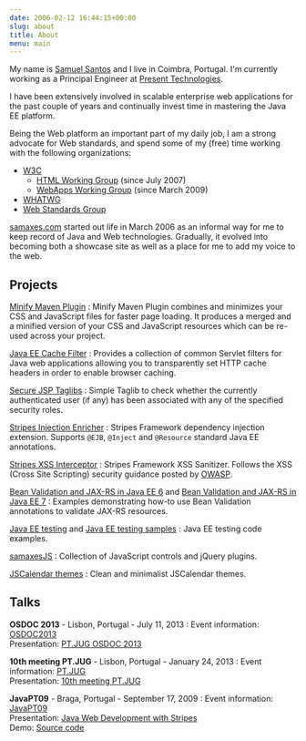 ```yaml
---
date: 2006-02-12 16:44:15+00:00
slug: about
title: About
menu: main
---
```


My name is [Samuel Santos](https://plus.google.com/+samaxes) and I live in Coimbra, Portugal. I'm currently working as a Principal Engineer at [Present Technologies](http://www.present-technologies.com/).

I have been extensively involved in scalable enterprise web applications for the past couple of years and continually invest time in mastering the Java EE platform.

Being the Web platform an important part of my daily job, I am a strong advocate for Web standards, and spend some of my (free) time working with the following organizations:

* [W3C](http://www.w3.org/)
  * [HTML Working Group](http://www.w3.org/html/wg/) (since July 2007)
  * [WebApps Working Group](http://www.w3.org/2008/webapps/) (since March 2009)
* [WHATWG](http://www.whatwg.org/)
* [Web Standards Group](http://webstandardsgroup.org/)

[samaxes.com](http://samaxes.com/) started out life in March 2006 as an informal way for me to keep record of Java and Web technologies. Gradually, it evolved into becoming both a showcase site as well as a place for me to add my voice to the web.

## Projects

[Minify Maven Plugin](https://github.com/samaxes/minify-maven-plugin)
: Minify Maven Plugin combines and minimizes your CSS and JavaScript files for faster page loading. It produces a merged and a minified version of your CSS and JavaScript resources which can be re-used across your project.

[Java EE Cache Filter](https://github.com/samaxes/javaee-cache-filter)
: Provides a collection of common Servlet filters for Java web applications allowing you to transparently set HTTP cache headers in order to enable browser caching.

[Secure JSP Taglibs](https://github.com/samaxes/javaee-secure-taglib)
: Simple Taglib to check whether the currently authenticated user (if any) has been associated with any of the specified security roles.

[Stripes Injection Enricher](https://github.com/StripesFramework/stripes-injection-enricher)
: Stripes Framework dependency injection extension. Supports `@EJB`, `@Inject` and `@Resource` standard Java EE annotations.

[Stripes XSS Interceptor](https://github.com/StripesFramework/stripes-xss)
: Stripes Framework XSS Sanitizer. Follows the XSS (Cross Site Scripting) security guidance posted by [OWASP](http://www.owasp.org/).

[Bean Validation and JAX-RS in Java EE 6](https://github.com/samaxes/jaxrs-beanvalidation-javaee6) and [Bean Validation and JAX-RS in Java EE 7](https://github.com/samaxes/jaxrs-beanvalidation-javaee7)
: Examples demonstrating how-to use Bean Validation annotations to validate JAX-RS resources.

[Java EE testing](https://github.com/samaxes/java-ee-testing) and [Java EE testing samples](https://github.com/javaee-testing)
: Java EE testing code examples.

[samaxesJS](http://code.google.com/p/samaxesjs/)
: Collection of JavaScript controls and jQuery plugins.

[JSCalendar themes](http://code.google.com/p/jscalendar-themes/)
: Clean and minimalist JSCalendar themes.

## Talks

**OSDOC 2013** - Lisbon, Portugal - July 11, 2013
: Event information: [OSDOC2013](http://eurosigdoc.acm.org/osdoc2013/)  
    Presentation: [PT.JUG OSDOC 2013](https://speakerdeck.com/samaxes/pt-dot-jug-osdoc-2013)

**10th meeting PT.JUG** - Lisbon, Portugal - January 24, 2013
: Event information: [PT.JUG](http://jug.pt/2013/02/07/meeting-10/)  
    Presentation: [10th meeting PT.JUG](https://speakerdeck.com/samaxes/10th-meeting-pt-dot-jug)

**JavaPT09** - Braga, Portugal - September 17, 2009
: Event information: [JavaPT09](http://pt.sun.com/sunnews/events/2009/sept/javapt09/)  
    Presentation: [Java Web Development with Stripes](https://speakerdeck.com/samaxes/java-web-development-with-stripes)  
    Demo: [Source code](http://samaxes.appspot.com/zip/javapt09-stripes-code-example.zip)
